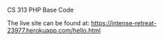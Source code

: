 CS 313 PHP Base Code

The live site can be found at: https://intense-retreat-23977.herokuapp.com/hello.html